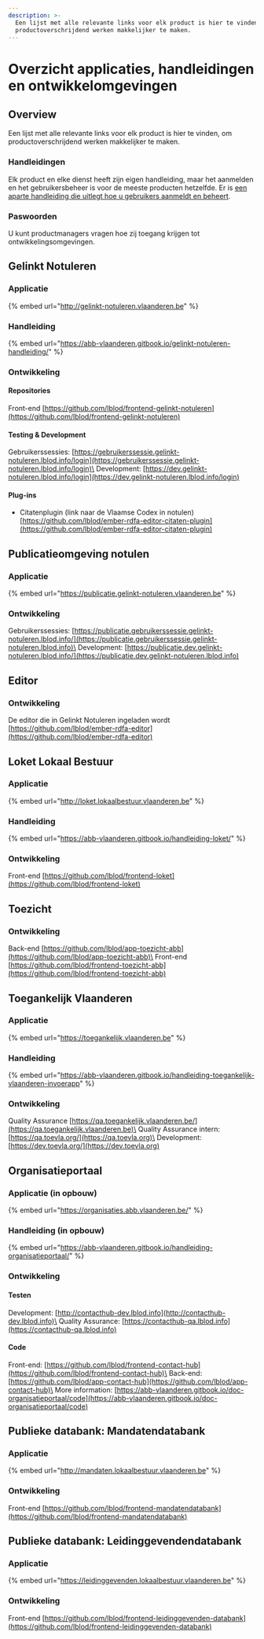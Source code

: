 ```yaml
---
description: >-
  Een lijst met alle relevante links voor elk product is hier te vinden, om
  productoverschrijdend werken makkelijker te maken.
---
```


# Overzicht applicaties, handleidingen en ontwikkelomgevingen

## Overview

Een lijst met alle relevante links voor elk product is hier te vinden, om productoverschrijdend werken makkelijker te maken.

### Handleidingen

Elk product en elke dienst heeft zijn eigen handleiding, maar het aanmelden en het gebruikersbeheer is voor de meeste producten hetzelfde. Er is [een aparte handleiding die uitlegt hoe u gebruikers aanmeldt en beheert](toegang-krijgen-tot-de-producten-en-diensten-van-abb/toegang-verlenen-aan-gebruikers-tot-producten-en-diensten-via-gebruikersbeheer-vlaanderen.md).

### Paswoorden

U kunt productmanagers vragen hoe zij toegang krijgen tot ontwikkelingsomgevingen.

## Gelinkt Notuleren

### Applicatie

{% embed url="http://gelinkt-notuleren.vlaanderen.be" %}

### Handleiding

{% embed url="https://abb-vlaanderen.gitbook.io/gelinkt-notuleren-handleiding/" %}

### Ontwikkeling

#### Repositories

Front-end [https://github.com/lblod/frontend-gelinkt-notuleren](https://github.com/lblod/frontend-gelinkt-notuleren)

#### Testing & Development

Gebruikerssessies: [https://gebruikerssessie.gelinkt-notuleren.lblod.info/login](https://gebruikerssessie.gelinkt-notuleren.lblod.info/login)\
Development: [https://dev.gelinkt-notuleren.lblod.info/login](https://dev.gelinkt-notuleren.lblod.info/login)

#### **Plug-ins**

* Citatenplugin (link naar de Vlaamse Codex in notulen) [https://github.com/lblod/ember-rdfa-editor-citaten-plugin](https://github.com/lblod/ember-rdfa-editor-citaten-plugin) 

## Publicatieomgeving notulen

### Applicatie

{% embed url="https://publicatie.gelinkt-notuleren.vlaanderen.be" %}

### Ontwikkeling

Gebruikerssessies: [https://publicatie.gebruikerssessie.gelinkt-notuleren.lblod.info/](https://publicatie.gebruikerssessie.gelinkt-notuleren.lblod.info)\
Development: [https://publicatie.dev.gelinkt-notuleren.lblod.info/](https://publicatie.dev.gelinkt-notuleren.lblod.info)

## Editor

### Ontwikkeling

De editor die in Gelinkt Notuleren ingeladen wordt [https://github.com/lblod/ember-rdfa-editor](https://github.com/lblod/ember-rdfa-editor)

## Loket Lokaal Bestuur

### Applicatie

{% embed url="http://loket.lokaalbestuur.vlaanderen.be" %}

### Handleiding

{% embed url="https://abb-vlaanderen.gitbook.io/handleiding-loket/" %}

### Ontwikkeling

Front-end [https://github.com/lblod/frontend-loket](https://github.com/lblod/frontend-loket) 

## **Toezicht**

### Ontwikkeling

Back-end [https://github.com/lblod/app-toezicht-abb](https://github.com/lblod/app-toezicht-abb)\
Front-end [https://github.com/lblod/frontend-toezicht-abb](https://github.com/lblod/frontend-toezicht-abb) 

## Toegankelijk Vlaanderen

### Applicatie

{% embed url="https://toegankelijk.vlaanderen.be" %}

### Handleiding

{% embed url="https://abb-vlaanderen.gitbook.io/handleiding-toegankelijk-vlaanderen-invoerapp" %}

### Ontwikkeling

Quality Assurance [https://qa.toegankelijk.vlaanderen.be/](https://qa.toegankelijk.vlaanderen.be)\
Quality Assurance intern: [https://qa.toevla.org/](https://qa.toevla.org)\
Development: [https://dev.toevla.org/](https://dev.toevla.org)

## Organisatieportaal

### Applicatie (in opbouw)

{% embed url="https://organisaties.abb.vlaanderen.be/" %}

### Handleiding (in opbouw)

{% embed url="https://abb-vlaanderen.gitbook.io/handleiding-organisatieportaal/" %}

### Ontwikkeling

#### Testen

Development: [http://contacthub-dev.lblod.info](http://contacthub-dev.lblod.info)\
Quality Assurance: [https://contacthub-qa.lblod.info](https://contacthub-qa.lblod.info)

#### Code

Front-end: [https://github.com/lblod/frontend-contact-hub](https://github.com/lblod/frontend-contact-hub)\
Back-end: [https://github.com/lblod/app-contact-hub](https://github.com/lblod/app-contact-hub)\
More information: [https://abb-vlaanderen.gitbook.io/doc-organisatieportaal/code](https://abb-vlaanderen.gitbook.io/doc-organisatieportaal/code)

## **Publieke databank: Mandatendatabank**

### **Applicatie**

{% embed url="http://mandaten.lokaalbestuur.vlaanderen.be" %}

### Ontwikkeling

Front-end [https://github.com/lblod/frontend-mandatendatabank](https://github.com/lblod/frontend-mandatendatabank)

## **Publieke databank: Leidinggevendendatabank**

### **Applicatie**

{% embed url="https://leidinggevenden.lokaalbestuur.vlaanderen.be" %}

### Ontwikkeling

Front-end [https://github.com/lblod/frontend-leidinggevenden-databank](https://github.com/lblod/frontend-leidinggevenden-databank) 
